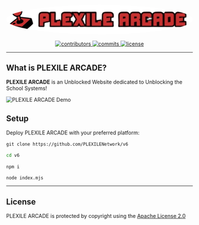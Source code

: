 <p align="center">
<kbd>
   <img src="/public/images/banner.png" alt="PLEXILE ARCADE" style="border-radius: 50%; width: 600px; height: auto;">
</kbd>
</p>
<p align="center">
  <a href="https://github.com/willoo0/v6/graphs/contributors">
    <img src="https://img.shields.io/github/contributors/willoo0/v6" alt="contributors" />
  </a>
  <a href="">
    <img src="https://img.shields.io/github/last-commit/willoo0/v6" alt="commits" />
  </a>  
  <a href="https://github.com/willoo0/v6/blob/master/LICENSE">
    <img src="https://img.shields.io/github/license/willoo0/awesome-readme-template.svg" alt="license" />
  </a>
</p>

---

## What is PLEXILE ARCADE?

**PLEXILE ARCADE** is an Unblocked Website dedicated to Unblocking the School Systems!

![PLEXILE ARCADE Demo](/public/images/PLEXILEARCADE.gif)

## Setup

Deploy PLEXILE ARCADE with your preferred platform:

```
git clone https://github.com/PLEXILENetwork/v6
```
```sh
cd v6
```
```
npm i
```
```
node index.mjs
```

---

## License

PLEXILE ARCADE is protected by copyright using the [Apache License 2.0](./LICENSE)


